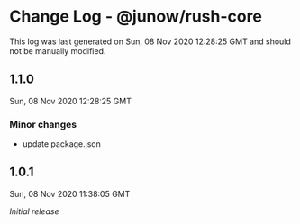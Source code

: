 # Change Log - @junow/rush-core

This log was last generated on Sun, 08 Nov 2020 12:28:25 GMT and should not be manually modified.

## 1.1.0
Sun, 08 Nov 2020 12:28:25 GMT

### Minor changes

- update package.json

## 1.0.1
Sun, 08 Nov 2020 11:38:05 GMT

_Initial release_

